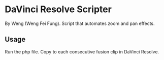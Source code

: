 # DaVinci Resolve Scripter

By Weng (Weng Fei Fung). Script that automates zoom and pan effects.

## Usage

Run the php file. Copy to each consecutive fusion clip in DaVinci Resolve.